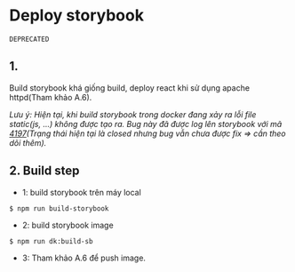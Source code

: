 # Deploy storybook
```
DEPRECATED
```

## 1.
Build storybook khá giống build, deploy react khi sử dụng apache httpd(Tham khảo A.6).

*Lưu ý: Hiện tại, khi build storybook trong docker đang xảy ra lỗi file static(js, ...) không được tạo ra. Bug này đã được log lên storybook với mã [4197](https://github.com/storybookjs/storybook/issues/4197)(Trạng thái hiện tại là closed nhưng bug vẫn chưa được fix => cần theo dõi thêm).*

## 2. Build step
- 1: build storybook trên máy local
```
$ npm run build-storybook
```

- 2: build storybook image
```
$ npm run dk:build-sb
```

- 3: Tham khảo A.6 để push image.